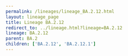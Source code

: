 ```yaml
---
permalink: /lineages/lineage_BA.2.12.html
layout: lineage_page
title: Lineage BA.2.12
redirect_to: ../lineage.html?lineage=BA.2.12
lineage: BA.2.12
parent: BA.2
children: ['BA.2.12', 'BA.2.12.1']
---
```

